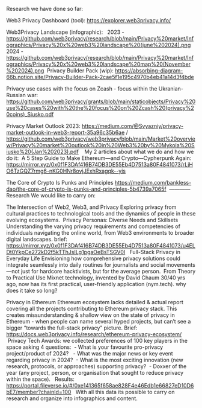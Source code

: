 Research we have done so far: 

Web3 Privacy Dashboard (tool): https://explorer.web3privacy.info/ 

Web3Privacy Landscape (infographic):   2023 - https://github.com/web3privacy/research/blob/main/Privacy%20market/Infographics/Privacy%20x%20web3%20landscape%20(june%202024).png   2024 - https://github.com/web3privacy/research/blob/main/Privacy%20market/Infographics/Privacy%20x%20web3%20landscape%20map%20(November%202024).png 
 Privacy Builder Pack (wip): https://absorbing-diagram-66b.notion.site/Privacy-Builder-Pack-2cae5f1e195c4970b4eb41a14d3f4bde

Privacy use cases with the focus on Zcash - focus within the Ukranian-Russian war: https://github.com/web3privacy/grants/blob/main/staticobjects/Privacy%20use%20cases%20with%20the%20focus%20on%20Zcash%20(privacy%20coins)_Siusko.pdf

Privacy Market Outlook 2023: https://medium.com/@Svyazniy/privacy-market-outlook-in-web3-report-35a96c35b6ae / https://github.com/web3privacy/web3privacy/blob/main/Market%20overview/Privacy%20market%20outlook%20in%20Web3%20by%20Mykola%20Siusko%20(Jan%202023).pdf    My 2 articles about what we do and how we do it:  A 5 Step Guide to Make Ethereum—and Crypto—Cypherpunk Again: https://mirror.xyz/0x0f1F3DAf416B74DB3DE55Eb4D7513a80F4841073/rLjHO6TzGQZ7rmg6-nKG0HNr8ovjJExhRxagqk--yis  

The Core of Crypto Is Punks and Principles
https://medium.com/bankless-dao/the-core-of-crypto-is-punks-and-principles-5b4739a7065f  ————  Research We would like to carry on:

The Intersection of Web2, Web3, and Privacy Exploring privacy from cultural practices to technological tools and the dynamics of people in these evolving ecosystems. 
Privacy Personas: Diverse Needs and Skillsets Understanding the varying privacy requirements and competencies of individuals navigating the online world, from Web3 environments to broader digital landscapes. brief: https://mirror.xyz/0x0f1F3DAf416B74DB3DE55Eb4D7513a80F4841073/u4ELDt0YkpCe272kD2f5kTThJsILg1pgaOeBsTSGV0I  
Full-Stack Privacy in Everyday Life Envisioning how comprehensive privacy solutions could integrate seamlessly into daily routines for journalists and social movements—not just for hardcore hacktivists, but for the average person. 
From Theory to Practical Use Mixnet technology, invented by David Chaum 30/40 yrs ago, now has its first practical, user-friendly application (nym.tech). why does it take so long? 

Privacy in Ethereum Ethereum ecosystem lacks detailed & actual report covering all the projects contributing to Ethereum privacy stack. This creates missunderstanding & shallow view on the state of privacy in Ethereum - when people can name several hyped projects, but can’t see a bigger “towards the full-stack privacy” picture. Brief: https://docs.web3privacy.info/research/ethereum-privacy-ecosystem/  
 Privacy Tech Awards: we collected preferences of 100 key players in the space asking 4 questions:  - What is your favourite pro-privacy project/product of 2024? 
 - What was the major news or key event regarding privacy in 2024?
 - What is the most exciting innovation (new research, protocols, or approaches) supporting privacy?  - Doxxer of the year (any project, person, or organisation that sought to reduce privacy within the space).   Results: https://portal.fileverse.io/#/0xe141365f658ae828F4e46Edb1e66827eD10D6bE7/member?chainId=100     With all this data its possible to carry on research and organize into infographics and content.

 
